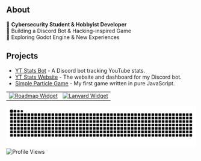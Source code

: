 ## About
🔹 **Cybersecurity Student & Hobbyist Developer**  
🔹 Building a Discord Bot & Hacking-inspired Game  
🔹 Exploring Godot Engine & New Experiences


## Projects
- [YT Stats Bot](https://discord.com/discovery/applications/896093740987453450) - A Discord bot tracking YouTube stats.
- [YT Stats Website](https://yt-stats.xyz) - The website and dashboard for my Discord bot.
- [Simple Particle Game](https://yt-stats.xyz/seeyoutonomore.html) - My first game written in pure JavaScript.

<table border=0>
  <tr>
    <td align="center">
      <a href="https://roadmap.sh/u/resad">
        <img src="https://roadmap.sh/card/wide/67df09f98342031660fbb2f5?variant=dark&roadmaps=javascript%2Cnodejs%2Ccyber-security%2Cfull-stack&v=2" alt="Roadmap Widget" width="100%">
      </a>
    </td>
    <td align="center">
      <a href="https://discord.com/users/615618687470403602">
        <img src="https://lanyard.cnrad.dev/api/615618687470403602?theme=dark" alt="Lanyard Widget" width="100%">
      </a>
    </td>
  </tr>
</table>

![Snake animation](https://github.com/Resad-d/Resad-d/blob/output/github-contribution-grid-snake-dark.svg?raw=true&v=1)
![Profile Views](https://komarev.com/ghpvc/?username=Resad-d&color=blue)
